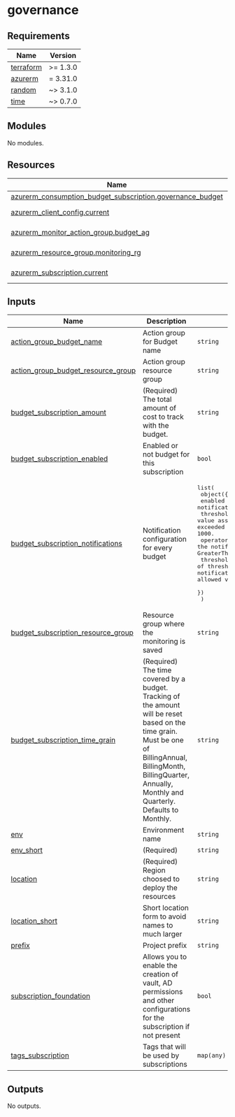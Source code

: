 # governance

<!-- markdownlint-disable -->
<!-- BEGINNING OF PRE-COMMIT-TERRAFORM DOCS HOOK -->
## Requirements

| Name | Version |
|------|---------|
| <a name="requirement_terraform"></a> [terraform](#requirement\_terraform) | >= 1.3.0 |
| <a name="requirement_azurerm"></a> [azurerm](#requirement\_azurerm) | = 3.31.0 |
| <a name="requirement_random"></a> [random](#requirement\_random) | ~> 3.1.0 |
| <a name="requirement_time"></a> [time](#requirement\_time) | ~> 0.7.0 |

## Modules

No modules.

## Resources

| Name | Type |
|------|------|
| [azurerm_consumption_budget_subscription.governance_budget](https://registry.terraform.io/providers/hashicorp/azurerm/3.31.0/docs/resources/consumption_budget_subscription) | resource |
| [azurerm_client_config.current](https://registry.terraform.io/providers/hashicorp/azurerm/3.31.0/docs/data-sources/client_config) | data source |
| [azurerm_monitor_action_group.budget_ag](https://registry.terraform.io/providers/hashicorp/azurerm/3.31.0/docs/data-sources/monitor_action_group) | data source |
| [azurerm_resource_group.monitoring_rg](https://registry.terraform.io/providers/hashicorp/azurerm/3.31.0/docs/data-sources/resource_group) | data source |
| [azurerm_subscription.current](https://registry.terraform.io/providers/hashicorp/azurerm/3.31.0/docs/data-sources/subscription) | data source |

## Inputs

| Name | Description | Type | Default | Required |
|------|-------------|------|---------|:--------:|
| <a name="input_action_group_budget_name"></a> [action\_group\_budget\_name](#input\_action\_group\_budget\_name) | Action group for Budget name | `string` | `"MOCK_VALUE"` | no |
| <a name="input_action_group_budget_resource_group"></a> [action\_group\_budget\_resource\_group](#input\_action\_group\_budget\_resource\_group) | Action group resource group | `string` | `"MOCK_VALUE"` | no |
| <a name="input_budget_subscription_amount"></a> [budget\_subscription\_amount](#input\_budget\_subscription\_amount) | (Required) The total amount of cost to track with the budget. | `string` | `"0"` | no |
| <a name="input_budget_subscription_enabled"></a> [budget\_subscription\_enabled](#input\_budget\_subscription\_enabled) | Enabled or not budget for this subscription | `bool` | `false` | no |
| <a name="input_budget_subscription_notifications"></a> [budget\_subscription\_notifications](#input\_budget\_subscription\_notifications) | Notification configuration for every budget | <pre>list(<br/>    object({<br/>      enabled        = bool   # (Optional) Should the notification be enabled?<br/>      threshold      = number #(Required) Threshold value associated with a notification. Notification is sent when the cost exceeded the threshold. It is always percent and has to be between 0 and 1000.<br/>      operator       = string # (Required) The comparison operator for the notification. Must be one of EqualTo, GreaterThan, or GreaterThanOrEqualTo.<br/>      threshold_type = string # (Optional) The type of threshold for the notification. This determines whether the notification is triggered by forecasted costs or actual costs. The allowed values are Actual and Forecasted. Default is Actual.<br/>    })<br/>  )</pre> | <pre>[<br/>  {<br/>    "enabled": false,<br/>    "operator": "value",<br/>    "threshold": 1,<br/>    "threshold_type": "value"<br/>  }<br/>]</pre> | no |
| <a name="input_budget_subscription_resource_group"></a> [budget\_subscription\_resource\_group](#input\_budget\_subscription\_resource\_group) | Resource group where the monitoring is saved | `string` | `"MOCK_VALUE"` | no |
| <a name="input_budget_subscription_time_grain"></a> [budget\_subscription\_time\_grain](#input\_budget\_subscription\_time\_grain) | (Required) The time covered by a budget. Tracking of the amount will be reset based on the time grain. Must be one of BillingAnnual, BillingMonth, BillingQuarter, Annually, Monthly and Quarterly. Defaults to Monthly. | `string` | `"MOCK_VALUE"` | no |
| <a name="input_env"></a> [env](#input\_env) | Environment name | `string` | `""` | no |
| <a name="input_env_short"></a> [env\_short](#input\_env\_short) | (Required) | `string` | n/a | yes |
| <a name="input_location"></a> [location](#input\_location) | (Required) Region choosed to deploy the resources | `string` | `"West Europe"` | no |
| <a name="input_location_short"></a> [location\_short](#input\_location\_short) | Short location form to avoid names to much larger | `string` | `"weu"` | no |
| <a name="input_prefix"></a> [prefix](#input\_prefix) | Project prefix | `string` | n/a | yes |
| <a name="input_subscription_foundation"></a> [subscription\_foundation](#input\_subscription\_foundation) | Allows you to enable the creation of vault, AD permissions and other configurations for the subscription if not present | `bool` | `false` | no |
| <a name="input_tags_subscription"></a> [tags\_subscription](#input\_tags\_subscription) | Tags that will be used by subscriptions | `map(any)` | `{}` | no |

## Outputs

No outputs.
<!-- END OF PRE-COMMIT-TERRAFORM DOCS HOOK -->
